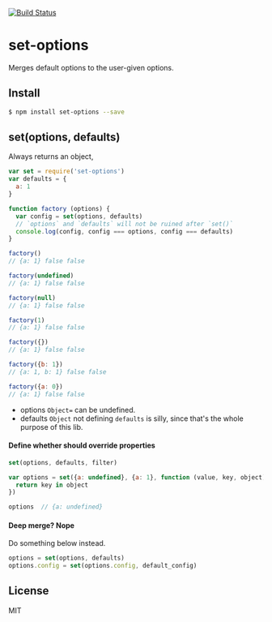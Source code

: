 [![Build Status](https://travis-ci.org/kaelzhang/node-set-options.svg?branch=master)](https://travis-ci.org/kaelzhang/node-set-options)
<!-- optional npm version
[![NPM version](https://badge.fury.io/js/set-options.svg)](http://badge.fury.io/js/set-options)
-->
<!-- optional npm downloads
[![npm module downloads per month](http://img.shields.io/npm/dm/set-options.svg)](https://www.npmjs.org/package/set-options)
-->
<!-- optional dependency status
[![Dependency Status](https://david-dm.org/kaelzhang/node-set-options.svg)](https://david-dm.org/kaelzhang/node-set-options)
-->

# set-options

Merges default options to the user-given options.

## Install

```sh
$ npm install set-options --save
```

## set(options, defaults)

Always returns an object, 

```js
var set = require('set-options')
var defaults = {
  a: 1
}

function factory (options) {
  var config = set(options, defaults)
  // `options` and `defaults` will not be ruined after `set()` 
  console.log(config, config === options, config === defaults)
}

factory()
// {a: 1} false false 

factory(undefined)
// {a: 1} false false

factory(null)
// {a: 1} false false

factory(1)
// {a: 1} false false

factory({})
// {a: 1} false false

factory({b: 1})
// {a: 1, b: 1} false false

factory({a: 0})
// {a: 1} false false
```

- options `Object=` can be undefined.
- defaults `Object` not defining `defaults` is silly, since that's the whole purpose of this lib.

#### Define whether should override properties

```js
set(options, defaults, filter)
```

```js
var options = set({a: undefined}, {a: 1}, function (value, key, object) {
  return key in object
})

options  // {a: undefined}
```

#### Deep merge? Nope

Do something below instead.

```js
options = set(options, defaults)
options.config = set(options.config, default_config)
```

## License

MIT
